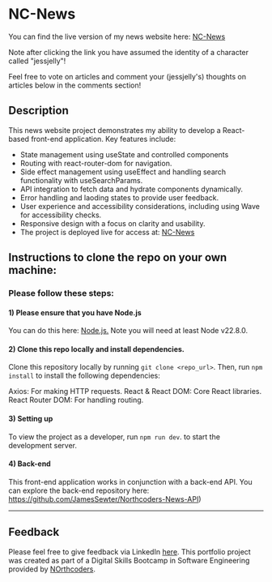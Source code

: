 # NC-News

You can find the live version of my news website here: <a href="https://nc-news-js.netlify.app/" target="_blank">NC-News</a>


Note after clicking the link you have assumed the identity of a character called "jessjelly"!

Feel free to vote on articles and comment your (jessjelly's) thoughts on articles below in the comments section!

## Description
This news website project demonstrates my ability to develop a React-based front-end application. Key features include:

- State management using useState and controlled components
- Routing with react-router-dom for navigation.
- Side effect management using useEffect and handling search functionality with useSearchParams.
- API integration to fetch data and hydrate components dynamically.
- Error handling and laoding states to provide user feedback.
- User experience and accessibility considerations, including using Wave for accessibility checks.
- Responsive design with a focus on clarity and usability.
- The project is deployed live for access at: <a href="https://nc-news-js.netlify.app/" target="_blank">NC-News</a>

## Instructions to clone the repo on your own machine:
### Please follow these steps: 

#### 1) Please ensure that you have Node.js

You can do this here: <a href="https://docs.npmjs.com/downloading-and-installing-node-js-and-npm" target="_blank">Node.js.</a> Note you will need at least Node v22.8.0.
 
#### 2) Clone this repo locally and install dependencies.
Clone this repository locally by running `git clone <repo_url>`. Then, run `npm install` to install the following dependencies:

Axios: For making HTTP requests.
React & React DOM: Core React libraries.
React Router DOM: For handling routing.

#### 3) Setting up 
To view the project as a developer, run `npm run dev`.  to start the development server. 

#### 4) Back-end
This front-end application works in conjunction with a back-end API. You can explore the back-end repository here: https://github.com/JamesSewter/Northcoders-News-API)  

--- 
## Feedback

Please feel free to give feedback via LinkedIn <a href="https://www.linkedin.com/in/james-sewter/" target="_blank">here</a>.
This portfolio project was created as part of a Digital Skills Bootcamp in Software Engineering provided by
<a href="https://northcoders.com/" target="_blank">NOrthcoders</a>.
